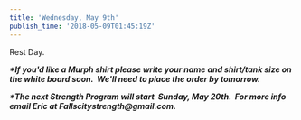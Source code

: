 ```yaml
---
title: 'Wednesday, May 9th'
publish_time: '2018-05-09T01:45:19Z'
---
```


Rest Day.

***\*If you'd like a Murph shirt please write your name and shirt/tank
size on the white board soon.  We'll need to place the order by
tomorrow.***

***\*The next Strength Program will start  Sunday, May 20th.  For more
info email Eric at Fallscitystrength\@gmail.com.***
